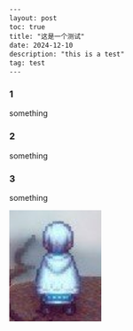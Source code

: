 ```
---
layout: post
toc: true
title: "这是一个测试"
date: 2024-12-10 
description: "this is a test"
tag: test
---  
```



### 1

something

### 2

something

### 3

something



![](https://github.com/litdawn/litdawn.github.io/raw/master/images/2024-12-10-test/1.png)